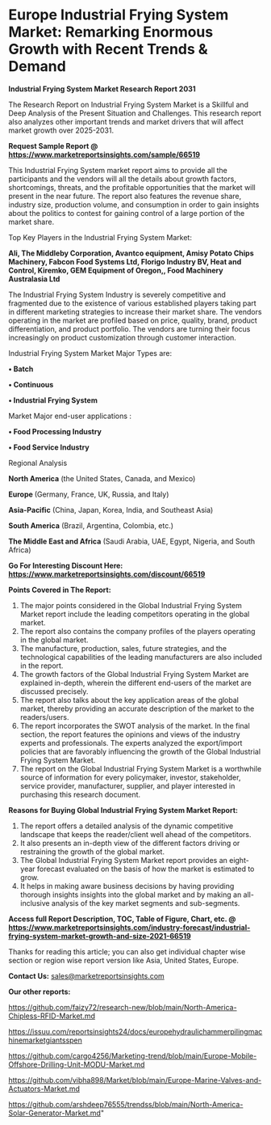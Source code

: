 # Europe Industrial Frying System Market: Remarking Enormous Growth with Recent Trends & Demand

<strong>Industrial Frying System Market Research Report 2031</strong>

The Research Report on Industrial Frying System Market is a Skillful and Deep Analysis of the Present Situation and Challenges. This research report also analyzes other important trends and market drivers that will affect market growth over 2025-2031.

<strong>Request Sample Report @ <a href=https://www.marketreportsinsights.com/sample/66519>https://www.marketreportsinsights.com/sample/66519</a></strong>

This Industrial Frying System market report aims to provide all the participants and the vendors will all the details about growth factors, shortcomings, threats, and the profitable opportunities that the market will present in the near future. The report also features the revenue share, industry size, production volume, and consumption in order to gain insights about the politics to contest for gaining control of a large portion of the market share.

Top Key Players in the Industrial Frying System Market:

<strong>Ali, The Middleby Corporation, Avantco equipment, Amisy Potato Chips Machinery, Fabcon Food Systems Ltd, Florigo Industry BV, Heat and Control, Kiremko, GEM Equipment of Oregon,, Food Machinery Australasia Ltd</strong>

The Industrial Frying System Industry is severely competitive and fragmented due to the existence of various established players taking part in different marketing strategies to increase their market share. The vendors operating in the market are profiled based on price, quality, brand, product differentiation, and product portfolio. The vendors are turning their focus increasingly on product customization through customer interaction.

Industrial Frying System Market Major Types are:

<strong>• Batch

• Continuous

• Industrial Frying System</strong>

Market Major end-user applications :

<strong>• Food Processing Industry

• Food Service Industry</strong>

Regional Analysis

</u><strong><b>North America</b></strong> (the United States, Canada, and Mexico)

<strong><b>Europe </b></strong>(Germany, France, UK, Russia, and Italy)

<strong><b>Asia-Pacific</b></strong> (China, Japan, Korea, India, and Southeast Asia)

<strong><b>South America</b></strong> (Brazil, Argentina, Colombia, etc.)

<strong><b>The Middle East and Africa</b></strong> (Saudi Arabia, UAE, Egypt, Nigeria, and South Africa)

<strong>Go For Interesting Discount Here: <a href=https://www.marketreportsinsights.com/discount/66519>https://www.marketreportsinsights.com/discount/66519</a></strong>

<strong>Points Covered in The Report:</strong>
<ol>
  <li>The major points considered in the Global Industrial Frying System Market report include the leading competitors operating in the global market.</li>
  <li>The report also contains the company profiles of the players operating in the global market.</li>
  <li>The manufacture, production, sales, future strategies, and the technological capabilities of the leading manufacturers are also included in the report.</li>
  <li>The growth factors of the Global Industrial Frying System Market are explained in-depth, wherein the different end-users of the market are discussed precisely.</li>
  <li>The report also talks about the key application areas of the global market, thereby providing an accurate description of the market to the readers/users.</li>
  <li>The report incorporates the SWOT analysis of the market. In the final section, the report features the opinions and views of the industry experts and professionals. The experts analyzed the export/import policies that are favorably influencing the growth of the Global Industrial Frying System Market.</li>
  <li>The report on the Global Industrial Frying System Market is a worthwhile source of information for every policymaker, investor, stakeholder, service provider, manufacturer, supplier, and player interested in purchasing this research document.</li>
</ol>
<strong>Reasons for Buying Global Industrial Frying System Market Report:</strong>

<ol>
  <li>The report offers a detailed analysis of the dynamic competitive landscape that keeps the reader/client well ahead of the competitors.</li>
  <li>It also presents an in-depth view of the different factors driving or restraining the growth of the global market.</li>
  <li>The Global Industrial Frying System Market report provides an eight-year forecast evaluated on the basis of how the market is estimated to grow.</li>
  <li>It helps in making aware business decisions by having providing thorough insights insights into the global market and by making an all-inclusive analysis of the key market segments and sub-segments.</li>
</ol>
<strong>Access full Report Description, TOC, Table of Figure, Chart, etc. @ <a href=https://www.marketreportsinsights.com/industry-forecast/industrial-frying-system-market-growth-and-size-2021-66519>https://www.marketreportsinsights.com/industry-forecast/industrial-frying-system-market-growth-and-size-2021-66519</a></strong>


Thanks for reading this article; you can also get individual chapter wise section or region wise report version like Asia, United States, Europe.

<strong>Contact Us:</strong>
sales@marketreportsinsights.com

<strong>Our other reports:</strong>

<a href=https://github.com/faizy72/research-new/blob/main/North-America-Chipless-RFID-Market.md>https://github.com/faizy72/research-new/blob/main/North-America-Chipless-RFID-Market.md</a>

<a href=https://issuu.com/reportsinsights24/docs/europehydraulichammerpilingmachinemarketgiantsspen>https://issuu.com/reportsinsights24/docs/europehydraulichammerpilingmachinemarketgiantsspen</a>

<a href=https://github.com/cargo4256/Marketing-trend/blob/main/Europe-Mobile-Offshore-Drilling-Unit-MODU-Market.md>https://github.com/cargo4256/Marketing-trend/blob/main/Europe-Mobile-Offshore-Drilling-Unit-MODU-Market.md</a>

<a href=https://github.com/vibha898/Market/blob/main/Europe-Marine-Valves-and-Actuators-Market.md>https://github.com/vibha898/Market/blob/main/Europe-Marine-Valves-and-Actuators-Market.md</a>

<a href=https://github.com/arshdeep76555/trendss/blob/main/North-America-Solar-Generator-Market.md>https://github.com/arshdeep76555/trendss/blob/main/North-America-Solar-Generator-Market.md</a>"
